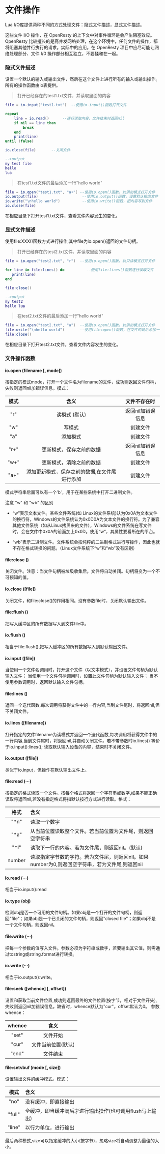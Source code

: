 # 文件操作

Lua I/O库提供两种不同的方式处理文件：隐式文件描述，显式文件描述。

这些文件 I/O 操作，在 OpenResty 的上下文中对事件循环是会产生阻塞效应。 OpenResty 比较擅长的是高并发网络处理，在这个环境中，任何文件的操作，都将阻塞其他并行执行的请求。实际中的应用，在 OpenResty 项目中应尽可能让网络处理部分、文件 I/0 操作部分相互独立，不要揉和在一起。

### 隐式文件描述

设置一个默认的输入或输出文件，然后在这个文件上进行所有的输入或输出操作。所有的操作函数由io表提供。

> 打开已经存在的test1.txt文件，并读取里面的内容

```lua
file = io.input("test1.txt")  --使用io.input()函数打开文件

repeat
    line = io.read()      --逐行读取内容，文件结束时返回nil
    if nil == line then
        break
    end
    print(line)
until (false)

io.close(file)       --关闭文件

-->output
my test file
hello
lua
```

> 在test1.txt文件的最后添加一行"hello world"

```lua
file = io.open("test1.txt", "a+") --使用io.open()函数，以添加模式打开文件
io.output(file)                    --使用io.output()函数，设置默认输出文件
io.write("\nhello world")          --使用io.write()函数，把内容写到文件
io.close(file)
```

在相应目录下打开test1.txt文件，查看文件内容发生的变化。

### 显式文件描述

使用file:XXX()函数方式进行操作,其中file为io.open()返回的文件句柄。

> 打开已经存在的test2.txt文件，并读取里面的内容

```lua
file = io.open("test2.txt", "r")  --使用io.open()函数，以只读模式打开文件

for line in file:lines() do          --使用file:lines()函数逐行读取文件
   print(line)
end

file:close()

-->output
my test2
hello lua
```

> 在test2.txt文件的最后添加一行"hello world"

```lua
file = io.open("test2.txt", "a")  --使用io.open()函数，以添加模式打开文件
file:write("\nhello world")       --使用file:open()函数，在文件的最后添加一行内容
file:close()
```

在相应目录下打开test2.txt文件，查看文件内容发生的变化。

### 文件操作函数

#### io.open (filename [, mode])

按指定的模式mode，打开一个文件名为filename的文件，成功则返回文件句柄，失败则返回nil加错误信息。模式：

|模式|含义|文件不存在时|
|:---:|:---:|:---:|
|"r"|读模式 (默认)|返回nil加错误信息|
|"w"|写模式|创建文件|
|"a"|添加模式|创建文件|
|"r+"|更新模式，保存之前的数据|返回nil加错误信息|
|"w+"|更新模式，清除之前的数据|创建文件|
|"a+"|添加更新模式，保存之前的数据,在文件尾进行添加|创建文件|

模式字符串后面可以有一个'b'，用于在某些系统中打开二进制文件。

注意 "w" 和 "wb" 的区别

- “w”表示文本文件。某些文件系统(如 Linux的文件系统)认为0x0A为文本文件的换行符，Windows的文件系统认为0x0D0A为文本文件的换行符。为了兼容其他文件系统（如从Linux拷贝来的文件），Windows的文件系统在写文件时，会在文件中0x0A的前面加上0x0D。使用“w”，其属性要看所在的平台。

- “wb”表示二进制文件。文件系统会按纯粹的二进制格式进行写操作，因此也就不存在格式转换的问题。（Linux文件系统下“w”和“wb”没有区别）

#### file:close ()

关闭文件。注意：当文件句柄被垃圾收集后，文件将自动关闭。句柄将变为一个不可预知的值。

#### io.close ([file])

关闭文件，和file:close()的作用相同。没有参数file时，关闭默认输出文件。

#### file:flush ()

把写入缓冲区的所有数据写入到文件file中。

#### io.flush ()

相当于file:flush(),把写入缓冲区的所有数据写入到默认输出文件。

#### io.input ([file])

当使用一个文件名调用时，打开这个文件（以文本模式），并设置文件句柄为默认输入文件；
当使用一个文件句柄调用时，设置此文件句柄为默认输入文件；
当不使用参数调用时，返回默认输入文件句柄。

#### file:lines ()

返回一个迭代函数,每次调用将获得文件中的一行内容,当到文件尾时，将返回nil,但不关闭文件。

#### io.lines ([filename])
打开指定的文件filename为读模式并返回一个迭代函数,每次调用将获得文件中的一行内容,当到文件尾时，将返回nil,并自动关闭文件。若不带参数时io.lines() 等价于io.input():lines(); 读取默认输入设备的内容，结束时不关闭文件。

#### io.output ([file])

类似于io.input，但操作在默认输出文件上。

#### file:read (···)

按指定的格式读取一个文件。按每个格式将返回一个字符串或数字,如果不能正确读取将返回nil,若没有指定格式将指默认按行方式进行读取。格式：

|格式|含义|
|:---:|:---|
|"*n"|读取一个数字|
|"*a"|从当前位置读取整个文件。若当前位置为文件尾，则返回空字符串|
|"*l"|读取下一行的内容。若为文件尾，则返回nil。(默认)|
|number|读取指定字节数的字符。若为文件尾，则返回nil。如果number为0,则返回空字符串，若为文件尾,则返回nil|

#### io.read (···)

相当于io.input():read

#### io.type (obj)

检测obj是否一个可用的文件句柄。如果obj是一个打开的文件句柄，则返回"file"；如果obj是一个已关闭的文件句柄，则返回"closed file"；如果obj不是一个文件句柄，则返回nil。

#### file:write (···)

把每一个参数的值写入文件。参数必须为字符串或数字，若要输出其它值，则需通过tostring或string.format进行转换。

#### io.write (···)

相当于io.output():write。

#### file:seek ([whence] [, offset])

设置和获取当前文件位置,成功则返回最终的文件位置(按字节，相对于文件开头),失败则返回nil加错误信息。缺省时，whence默认为"cur"，offset默认为0。
参数whence：

|whence|含义|
|:---:|:---:|
|"set"|文件开始|
|"cur"|文件当前位置(默认)|
|"end"|文件结束|

#### file:setvbuf (mode [, size])

设置输出文件的缓冲模式。模式：

|模式|含义|
|:---:|:---|
|"no"|没有缓冲，即直接输出|
|"full"|全缓冲，即当缓冲满后才进行输出操作(也可调用flush马上输出)|
|"line"|以行为单位，进行输出|
最后两种模式,size可以指定缓冲的大小(按字节)，忽略size将自动调整为最佳的大小。
